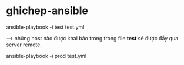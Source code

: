 # ghichep-ansible

ansible-playbook -i test test.yml

--> những host nào được khai báo trong trong file **test** sẻ được đẩy qua server remote.

ansible-playbook -i prod test.yml
